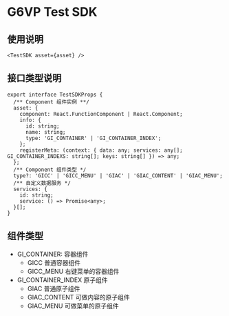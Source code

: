 # G6VP Test SDK

## 使用说明

```tsx | pure
<TestSDK asset={asset} />
```

## 接口类型说明

```tsx
export interface TestSDKProps {
  /** Component 组件实例 **/
  asset: {
    component: React.FunctionComponent | React.Component;
    info: {
      id: string;
      name: string;
      type: 'GI_CONTAINER' | 'GI_CONTAINER_INDEX';
    };
    registerMeta: (context: { data: any; services: any[]; GI_CONTAINER_INDEXS: string[]; keys: string[] }) => any;
  };
  /** Component 组件类型 */
  type?: 'GICC' | 'GICC_MENU' | 'GIAC' | 'GIAC_CONTENT' | 'GIAC_MENU';
  /** 自定义数据服务 */
  services: {
    id: string;
    service: () => Promise<any>;
  }[];
}
```

## 组件类型

- GI_CONTAINER: 容器组件
  - GICC 普通容器组件
  - GICC_MENU 右键菜单的容器组件
- GI_CONTAINER_INDEX 原子组件
  - GIAC 普通原子组件
  - GIAC_CONTENT 可做内容的原子组件
  - GIAC_MENU 可做菜单的原子组件
